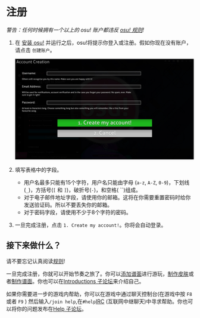 # 注册

_警告：任何时候拥有一个以上的 osu! 账户都违反_ [_osu! 规则_](https://github.com/timi137137/osu-wiki-zh/tree/55a24cb5d975926c7acd5e4c11b4952c5e2a86b4/wiki/Rules/README.md)_!_

1. 在 [安装 osu!](https://github.com/timi137137/osu-wiki-zh/tree/55a24cb5d975926c7acd5e4c11b4952c5e2a86b4/wiki/Installation/README.md) 并运行之后，osu!将提示你登入或注册。假如你现在没有账户，请点击 `创建账户`。

   ![&#x6CE8;&#x518C;&#x8868;&#x683C;](.gitbook/assets/ingame-registration.jpg)

2. 填写表格中的字段。
   * 用户名最多只能有15个字符，用户名只能由字母 \(`a-z`, `A-Z`, `0-9`\)，下划线 \(`_`\)，方括号\(`[` 和 `]`\)，破折号\(`-`\)，和空格\( ``\)组成。
   * 对于电子邮件地址字段，请使用你的邮箱。这将在你需要重置密码时给你发送验证码。所以不要丢失你的邮箱。
   * 对于密码字段，请使用不少于8个字符的密码。
3. 一旦完成注册，点击 `1. Create my account!`。你将会自动登录。

## 接下来做什么？

请不要忘记认真阅读[规则](https://github.com/timi137137/osu-wiki-zh/tree/55a24cb5d975926c7acd5e4c11b4952c5e2a86b4/wiki/Rules/README.md)!

一旦完成注册，你就可以开始节奏之旅了。你可以[添加谱面](https://github.com/timi137137/osu-wiki-zh/tree/55a24cb5d975926c7acd5e4c11b4952c5e2a86b4/wiki/Installation/README.md#添加谱面)进行游玩，[制作皮肤](https://github.com/timi137137/osu-wiki-zh/tree/55a24cb5d975926c7acd5e4c11b4952c5e2a86b4/wiki/Skinning/README.md)或者[制作谱面](https://github.com/timi137137/osu-wiki-zh/tree/55a24cb5d975926c7acd5e4c11b4952c5e2a86b4/wiki/Beatmapping/README.md)。你也可以在[Introductions 子论坛](https://osu.ppy.sh/community/forums/8)来介绍自己。

如果你需要进一步的游戏内帮助，你可以在游戏中通过聊天控制台\(在游戏中按 `F8` 或者 `F9` \) 然后输入`/join help`,在`#help`[IRC](https://github.com/timi137137/osu-wiki-zh/tree/55a24cb5d975926c7acd5e4c11b4952c5e2a86b4/wiki/Internet_Relay_Chat/README.md) \(互联网中继聊天\)中寻求帮助。你也可以将你的问题发布在[Help 子论坛](https://osu.ppy.sh/community/forums/5)。

